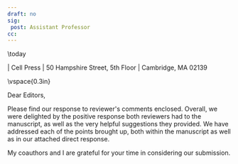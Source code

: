 ```yaml
---
draft: no
sig:
 post: Assistant Professor
cc:
---
```


\today

| Cell Press
| 50 Hampshire Street, 5th Floor
| Cambridge, MA 02139  

\vspace{0.3in}

Dear Editors,

Please find our response to reviewer's comments enclosed. Overall, we were delighted by the positive response both reviewers had to the manuscript, as well as the very helpful suggestions they provided. We have addressed each of the points brought up, both within the manuscript as well as in our attached direct response.

My coauthors and I are grateful for your time in considering our submission.
